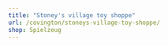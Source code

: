 ```yaml
---
title: "Stoney's village toy shoppe"
url: /covington/stoneys-village-toy-shoppe/
shop: Spielzeug
---
```

